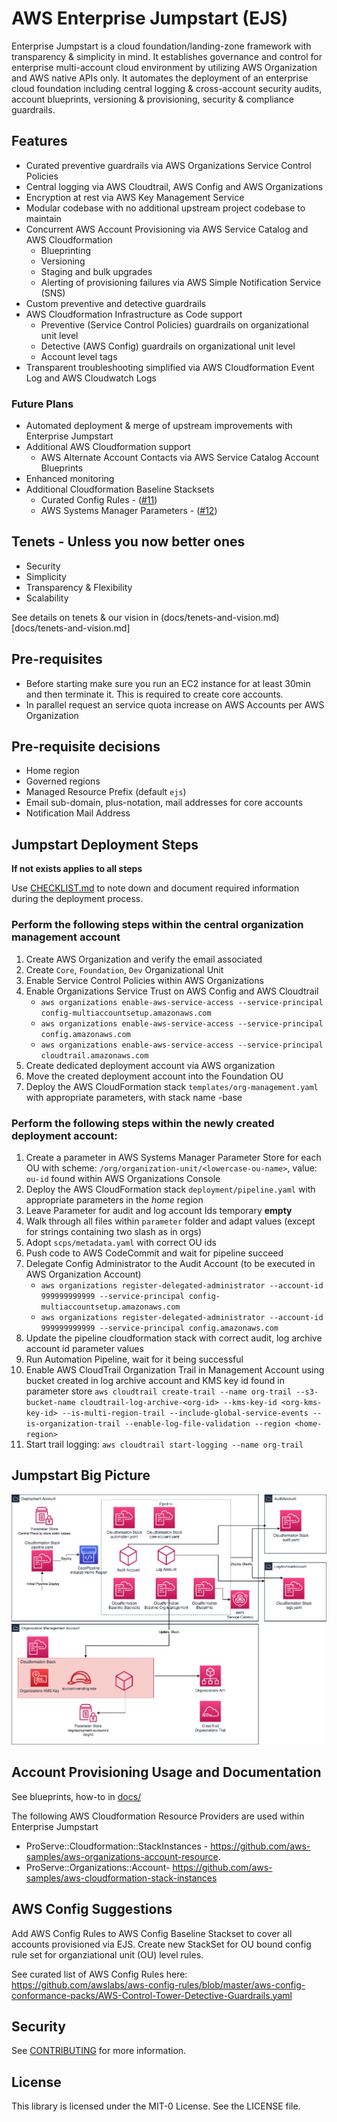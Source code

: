 # AWS Enterprise Jumpstart (EJS)

Enterprise Jumpstart is a cloud foundation/landing-zone framework with transparency & simplicity in mind. It establishes governance and control for enterprise multi-account cloud environment by utilizing AWS Organization and AWS native APIs only. It automates the deployment of an enterprise cloud foundation including central logging & cross-account security audits, account blueprints, versioning & provisioning, security & compliance guardrails.

## Features

* Curated preventive guardrails via AWS Organizations Service Control Policies
* Central logging via AWS Cloudtrail, AWS Config and AWS Organizations
* Encryption at rest via AWS Key Management Service
* Modular codebase with no additional upstream project codebase to maintain
* Concurrent AWS Account Provisioning via AWS Service Catalog and AWS Cloudformation
    * Blueprinting
    * Versioning
    * Staging and bulk upgrades
    * Alerting of provisioning failures via AWS Simple Notification Service (SNS)
* Custom preventive and detective guardrails
* AWS Cloudformation Infrastructure as Code support
    * Preventive (Service Control Policies) guardrails on organizational unit level
    * Detective (AWS Config) guardrails on organizational unit level
    * Account level tags
* Transparent troubleshooting simplified via AWS Cloudformation Event Log and AWS Cloudwatch Logs

### Future Plans

* Automated deployment & merge of upstream improvements with Enterprise Jumpstart
* Additional AWS Cloudformation support
    * AWS Alternate Account Contacts via AWS Service Catalog Account Blueprints
* Enhanced monitoring
* Additional Cloudformation Baseline Stacksets
    * Curated Config Rules - ([#11](https://github.com/aws-samples/aws-enterprise-jumpstart/pull/11))
    * AWS Systems Manager Parameters  - ([#12](https://github.com/aws-samples/aws-enterprise-jumpstart/pull/12))

## Tenets - Unless you now better ones

* Security
* Simplicity
* Transparency & Flexibility
* Scalability

See details on tenets & our vision in (docs/tenets-and-vision.md)[docs/tenets-and-vision.md]

## Pre-requisites

* Before starting make sure you run an EC2 instance for at least 30min and then terminate it. This is required to create core accounts.
* In parallel request an service quota increase on AWS Accounts per AWS Organization

## Pre-requisite decisions

* Home region
* Governed regions
* Managed Resource Prefix (default `ejs`)
* Email sub-domain, plus-notation, mail addresses for core accounts
* Notification Mail Address

## Jumpstart Deployment Steps

**If not exists applies to all steps**

Use [CHECKLIST.md](CHECKLIST.md) to note down and document required information during the deployment process.

### Perform the following steps within the central organization management account

1. Create AWS Organization and verify the email associated
2. Create `Core`, `Foundation`, `Dev` Organizational Unit
3. Enable Service Control Policies within AWS Organizations
4. Enable Organizations Service Trust on AWS Config and AWS Cloudtrail
   * `aws organizations enable-aws-service-access --service-principal config-multiaccountsetup.amazonaws.com`
   * `aws organizations enable-aws-service-access --service-principal config.amazonaws.com`
   * `aws organizations enable-aws-service-access --service-principal cloudtrail.amazonaws.com`
5. Create dedicated deployment account via AWS organization
6. Move the created deployment account into the Foundation OU
7. Deploy the AWS CloudFormation stack `templates/org-management.yaml` with appropriate parameters, with stack name <ejs-prefix>-base

### Perform the following steps within the newly created deployment account:

1. Create a parameter in AWS Systems Manager Parameter Store for each OU with scheme: `/org/organization-unit/<lowercase-ou-name>`, value: `ou-id` found within AWS Organizations Console
2. Deploy the AWS CloudFormation stack `deployment/pipeline.yaml` with appropriate parameters in the _home_ region
3. Leave Parameter for audit and log account Ids temporary **empty**
4. Walk through all files within `parameter` folder and adapt values (except for strings containing two slash as in orgs)
5. Adopt `scps/metadata.yaml` with correct OU ids
6. Push code to AWS CodeCommit and wait for pipeline succeed
7. Delegate Config Administrator to the Audit Account (to be executed in AWS Organization Account)
   * `aws organizations register-delegated-administrator --account-id 999999999999 --service-principal config-multiaccountsetup.amazonaws.com`
   * `aws organizations register-delegated-administrator --account-id 999999999999 --service-principal config.amazonaws.com`
9. Update the pipeline cloudformation stack with correct audit, log archive account id parameter values
10. Run Automation Pipeline, wait for it being successful
11. Enable AWS CloudTrail Organization Trail in Management Account using bucket created in log archive account and KMS key id found in parameter store
    `aws cloudtrail create-trail --name org-trail --s3-bucket-name cloudtrail-log-archive-<org-id> --kms-key-id <org-kms-key-id> --is-multi-region-trail --include-global-service-events --is-organization-trail --enable-log-file-validation --region <home-region>`
12. Start trail logging: `aws cloudtrail start-logging --name org-trail`

## Jumpstart Big Picture

![jumpstart-deployment-diagram](docs/jumpstart-deployment.png)

## Account Provisioning Usage and Documentation

See blueprints, how-to in [docs/](docs)

The following AWS Cloudformation Resource Providers are used within Enterprise Jumpstart

* ProServe::Cloudformation::StackInstances - https://github.com/aws-samples/aws-organizations-account-resource.
* ProServe::Organizations::Account- https://github.com/aws-samples/aws-cloudformation-stack-instances

## AWS Config Suggestions

Add AWS Config Rules to AWS Config Baseline Stackset to cover all accounts provisioned via EJS. Create new StackSet for OU bound config rule set for organziational unit (OU) level rules.

See curated list of AWS Config Rules here: https://github.com/awslabs/aws-config-rules/blob/master/aws-config-conformance-packs/AWS-Control-Tower-Detective-Guardrails.yaml

## Security

See [CONTRIBUTING](CONTRIBUTING.md#security-issue-notifications) for more information.

## License

This library is licensed under the MIT-0 License. See the LICENSE file.
